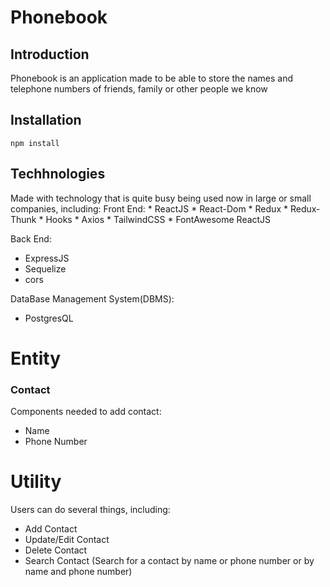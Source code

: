 # Phonebook

<h2>Introduction</h2>

Phonebook is an application made to be able to store the names and telephone numbers of friends, family or other people we know

<h2>Installation</h2>

```npm install```

<h2>Techhnologies</h2>
Made with technology that is quite busy being used now in large or small companies, including:
Front End:
* ReactJS
* React-Dom
* Redux
* Redux-Thunk
* Hooks
* Axios
* TailwindCSS
* FontAwesome ReactJS

Back End: 
* ExpressJS
* Sequelize
* cors

DataBase Management System(DBMS):
* PostgresQL

# Entity

<h3>Contact</h3>

Components needed to add contact:
* Name
* Phone Number

# Utility

Users can do several things, including:
* Add Contact
* Update/Edit Contact
* Delete Contact
* Search Contact (Search for a contact by name or phone number or by name and phone number)
